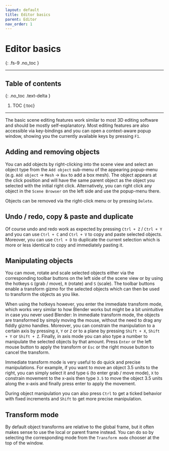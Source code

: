 ```yaml
---
layout: default
title: Editor basics
parent: Editor
nav_order: 1
---
```


# Editor basics
{: .fs-9 .no_toc }

---

## Table of contents
{: .no_toc .text-delta }

1. TOC
{:toc}

---

The basic scene editing features work similar to most 3D editing software and should be mostly self-explanatory.
Most editing features are also accessible via key-bindings and you can open a context-aware popup window, showing
you the currently available keys by pressing `F1`.

## Adding and removing objects
You can add objects by right-clicking into the scene view and select an object type from the `Add object` sub-menu
of the appearing popup-menu (e.g. `Add object` -> `Mesh` -> `Box` to add a box mesh). The object appears at the
click position and will have the same parent object as the object you selected with the initial right click.
Alternatively, you can right click any object in the `Scene Browser` on the left side and use the popup-menu there.

Objects can be removed via the right-click menu or by pressing `Delete`.

## Undo / redo, copy & paste and duplicate
Of course undo and redo work as expected by pressing `Ctrl + Z` / `Ctrl + Y` and you can use `Ctrl + C` and
`Ctrl + V` to copy and paste selected objects. Moreover, you can use `Ctrl + D` to duplicate the current selection
which is more or less identical to copy and immediately pasting it.

## Manipulating objects
You can move, rotate and scale selected objects either via the corresponding toolbar buttons on the left side of
the scene view or by using the hotkeys `G` (grab / move), `R` (rotate) and `S` (scale). The toolbar buttons enable
a transform gizmo for the selected objects which can then be used to transform the objects as you like.

When using the hotkeys however, you enter the immediate transform mode, which works very similar to how Blender
works but might be a bit unintuitive in case you never used Blender: In immediate transform mode, the objects are
transformed by simply moving the mouse, without the need to drag any fiddly gizmo handles. Moreover, you can constrain
the manipulation to a certain axis by pressing `X`, `Y` or `Z` or to a plane by pressing `Shift + X`, `Shift + Y`
or `Shift + Z`. Finally, in axis mode you can also type a number to manipulate the selected objects by that amount.
Press `Enter` or the left mouse button to apply the transform or `Esc` or the right mouse button to cancel the transform.

Immediate transform mode is very useful to do quick and precise manipulations. For example, if you want to move an
object 3.5 units to the right, you can simply select it and type `G` (to enter grab / move mode), `X` to constrain
movement to the x-axis then type `3.5` to move the object 3.5 units along the x-axis and finally press enter to apply
the movement.

During object manipulation you can also press `Ctrl` to get a ticked behavior with fixed increments and `Shift`
to get more precise manipulation.

## Transform mode
By default object transforms are relative to the global frame, but it often makes sense to use the local or parent
frame instead. You can do so by selecting the corresponding mode from the `Transform mode` chooser at the top of the
window.
